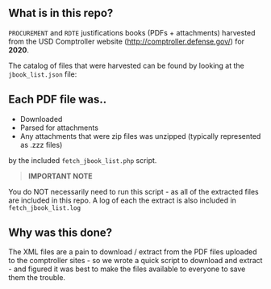 ## What is in this repo?

`PROCUREMENT` and `RDTE` justifications books (PDFs + attachments) harvested from the USD Comptroller website (http://comptroller.defense.gov/) for **2020**.

The catalog of files that were harvested can be found by looking at the `jbook_list.json` file:

## Each PDF file was..

- Downloaded
- Parsed for attachments
- Any attachments that were zip files was unzipped (typically represented as .zzz files)

by the included `fetch_jbook_list.php` script.


> **IMPORTANT NOTE**
>
You do NOT necessarily need to run this script - as all of the extracted files are included in this repo.  A log of each the extract is also included in `fetch_jbook_list.log`


## Why was this done?

The XML files are a pain to download / extract from the PDF files uploaded to the comptroller sites - so we wrote a quick script to download and extract - and figured it was best to make the files available to everyone to save them the trouble.

